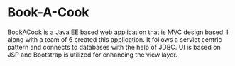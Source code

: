 # Book-A-Cook
BookACook is a Java EE based web application that is MVC design based. I along with a team of 6 created this application. It follows a servlet centric pattern and connects to databases with the help of JDBC. UI is based on JSP and Bootstrap is utilized for enhancing the view layer.
